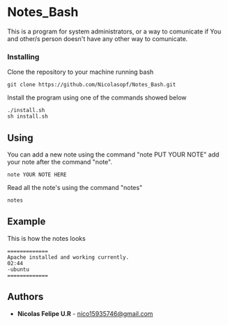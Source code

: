 # Notes_Bash

This is a program for system administrators, or a way to comunicate if You and other/s person doesn't have any other way to comunicate.

### Installing

Clone the repository to your machine running bash

```
git clone https://github.com/Nicolasopf/Notes_Bash.git
```

Install the program using one of the commands showed below

```
./install.sh
sh install.sh
```

## Using

You can add a new note using the command "note PUT YOUR NOTE" add your note after the command "note".

```
note YOUR NOTE HERE
```

Read all the note's using the command "notes"

```
notes
```

## Example

This is how the notes looks

```
=============
Apache installed and working currently.
02:44
-ubuntu
=============
```

## Authors

* **Nicolas Felipe U.R** - nico15935746@gmail.com
